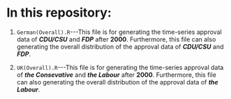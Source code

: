 # In this repository:

1. `German(Overall).R`---This file is for generating the time-series approval data of **_CDU/CSU_** and **_FDP_** after **2000**. Furthermore, this file can also generating the overall distribution of the approval data of **_CDU/CSU_** and **_FDP_**.

2. `UK(Overall).R`---This file is for generating the time-series approval data of **_the Consevative_** and **_the Labour_** after **2000**. Furthermore, this file can also generating the overall distribution of the approval data of **_the Labour_**.
